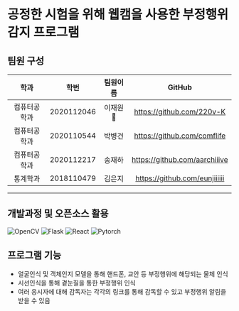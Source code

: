 # 공정한 시험을 위해 웹캠을 사용한 부정행위 감지 프로그램

## 팀원 구성
|학과|학번|팀원이름|GitHub|
|:----:|:---:|:---:|:-----:|
|컴퓨터공학과|2020112046|이재원 :crown:|https://github.com/220v-K| 
|컴퓨터공학과|2020110544|박병건|https://github.com/comflife|
|컴퓨터공학과|2020112217|송재하|https://github.com/aarchiiive|
|통계학과|2018110479|김은지|https://github.com/eunjiiiiii|

*****

## 개발과정 및 오픈소스 활용
<img alt="OpenCV" src ="https://img.shields.io/badge/opencv-%23white.svg?style=for-the-badge&logo=opencv&logoColor=white"/> <img alt="Flask" src ="https://img.shields.io/badge/flask-%23000.svg?style=for-the-badge&logo=flask&logoColor=white"/> <img alt="React" src ="https://img.shields.io/badge/react-%2320232a.svg?style=for-the-badge&logo=react&logoColor=%2361DAFB"/> <img alt="Pytorch" src ="https://img.shields.io/badge/PyTorch-%23EE4C2C.svg?style=for-the-badge&logo=PyTorch&logoColor=white"/>

## 프로그램 기능
- 얼굴인식 및 객체인지 모델을 통해 핸드폰, 교안 등 부정행위에 해당되는 물체 인식
- 시선인식을 통해 곁눈질을 통한 부정행위 인식
- 여러 응시자에 대해 감독자는 각각의 링크를 통해 감독할 수 있고 부정행위 알림을 받을 수 있음
